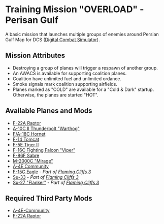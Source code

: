 # Training Mission "OVERLOAD" - Perisan Gulf

A basic mission that launches multiple groups of enemies around Persian Gulf Map for DCS ([Digital Combat Simulator](https://www.digitalcombatsimulator.com/en/)).
## Mission Attributes
- Destroying a group of planes will trigger a respawn of another group.
- An AWACS is available for supporting coalition planes.
- Coalition have unlimited fuel and unlimited ordance.
- Smoke signals mark coalition supporting airfields.
- Planes marked as "COLD" are available for a "Cold & Dark" startup. Otherwise, the planes are started "HOT".

## Available Planes and Mods
- [F-22A Raptor](https://fsoutlet.com/f22/)
- [A-10C II Thunderbolt "Warthog"](https://www.digitalcombatsimulator.com/en/products/planes/tank_killer/)
- [F/A-18C Hornet](https://www.digitalcombatsimulator.com/en/products/planes/hornet/)
- [F-14 Tomcat](https://www.digitalcombatsimulator.com/en/products/planes/tomcat/)
- [F-5E Tiger II](https://www.digitalcombatsimulator.com/en/products/planes/tiger/)
- [F-16C Fighting Falcon "Viper"](https://www.digitalcombatsimulator.com/en/products/planes/viper/)
- [F-86F Sabre](https://www.digitalcombatsimulator.com/en/products/planes/sabre/)
- [M-2000C "Mirage"](https://www.digitalcombatsimulator.com/en/shop/modules/m2000c/)
- [A-4E Community](https://heclak.github.io/community-a4e-c/)
- [F-15C Eagle](https://www.digitalcombatsimulator.com/en/products/planes/eagle_fc/) - _Part of [Flaming Cliffs 3](https://www.digitalcombatsimulator.com/en/products/planes/flaming_cliffs/)_
- [Su-33](https://www.digitalcombatsimulator.com/en/products/planes/su-33_fc/) - _Part of [Flaming Cliffs 3](https://www.digitalcombatsimulator.com/en/products/planes/flaming_cliffs/)_
- [Su-27 "Flanker"](https://www.digitalcombatsimulator.com/en/products/planes/flanker_fc/) - _Part of [Flaming Cliffs 3](https://www.digitalcombatsimulator.com/en/products/planes/flaming_cliffs/)_

## Required Third Party Mods
- [A-4E-Community](https://heclak.github.io/community-a4e-c/)
- [F-22A Raptor](https://fsoutlet.com/f22/)
